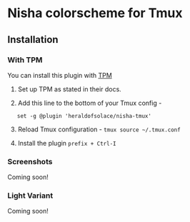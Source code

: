 # Nisha colorscheme for Tmux

## Installation

### With TPM

You can install this plugin with [TPM](https://github.com/tmux-plugins/tpm)

1. Set up TPM as stated in their docs.

2. Add this line to the bottom of your Tmux config - 
```
   set -g @plugin 'heraldofsolace/nisha-tmux'
```

3. Reload Tmux configuration - `tmux source ~/.tmux.conf`

4. Install the plugin `prefix + Ctrl-I`

### Screenshots

Coming soon!

### Light Variant

Coming soon!
